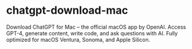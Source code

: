 # chatgpt-download-mac
Download ChatGPT for Mac – the official macOS app by OpenAI. Access GPT-4, generate content, write code, and ask questions with AI. Fully optimized for macOS Ventura, Sonoma, and Apple Silicon.
